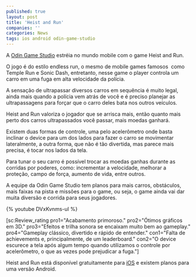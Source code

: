 ```yaml
---
published: true
layout: post
title: 'Heist and Run'
companies: ''
categories: News
tags: ios android odin-game-studio
---
```

A <a href="http://www.odingamestudio.com.br/" target="_blank">Odin Game Studio</a>
 estréia no mundo mobile com o game Heist and Run.

O jogo é do estilo endless run, o mesmo de mobile games famosos  como Temple Run e Sonic Dash, entretanto, nesse game o player controla um carro em uma fuga em alta velocidade da polícia.




A sensação de ultrapassar diversos carros em sequência é muito legal, ainda mais quando a polícia vem atrás de você e é preciso planejar as ultrapassagens para forçar que o carro deles bata nos outros veículos.

Heist and Run valoriza o jogador que se arrisca mais, então quanto mais perto dos carros ultrapassados você passar, mais moedas ganhará.




Existem duas formas de controle, uma pelo acelerômetro onde basta inclinar o device para um dos lados para fazer o carro se movimentar lateralmente, a outra forma, que não é tão divertida, mas parece mais precisa, é tocar nos lados da tela.




Para tunar o seu carro é possível trocar as moedas ganhas durante as corridas por poderes, como: incrementar a velocidade, melhorar a proteção, campo de força, aumento de vida, entre outros.

A equipe da Odin Game Studio tem planos para mais carros, obstáculos, mais faixas na pista e missões para o game, ou seja, o game ainda vai dar muita diversão e corrida para seus jogadores.

{% youtube DVxKvnms-uI %}

[sc:Review_rating pro1="Acabamento primoroso." pro2="Ótimos gráficos em 3D." pro3="Efeitos e trilha sonora se encaixam muito bem ao gameplay." pro4="Gameplay clássico, divertido e rápido de entender." con1="Falta de achievements e, principalmente, de um leaderboard." con2="O device escurece a tela após algum tempo quando utilizamos o controle por acelerômetro, o que as vezes pode prejudicar a fuga."]

Heist and Run está disponível gratuitamente para <a href="https://itunes.apple.com/us/app/heist-and-run/id599259729?mt=8" target="_blank">iOS</a>
 e existem planos para uma versão Android.